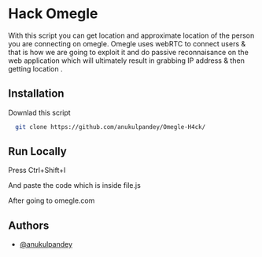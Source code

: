 
# Hack Omegle

With this script you can get location and approximate location of the person you are connecting on omegle.
Omegle uses webRTC to connect users & that is how we are going to exploit it and do passive reconnaisance on the web application which will ultimately result in grabbing IP address & then getting location .

## Installation

Downlad this script

```bash
  git clone https://github.com/anukulpandey/Omegle-H4ck/
```
    
## Run Locally

Press Ctrl+Shift+I 

And paste the code which is inside file.js

After going to omegle.com

## Authors

- [@anukulpandey](https://www.github.com/anukulpandey)

  
